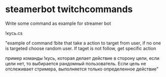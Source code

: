 # steamerbot twitchcommands
Write some command as example for streamer bot

!кусь.cs

"example of command !bite that take a action to target from user, if no one is targeted choose random user. If taget is not follow, get specific action

пример команды !кусь, которая делает действие в сторону цели, если цели нет, то выбирается рандомный пользователь. Если цель не отслеживает стримера, выполняется только определенное действие"
